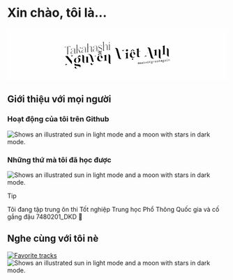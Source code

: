 <!--https://repobeats.axiom.co/api/embed/b8a59d63070b4186fc1af22c77c5d784d2306be8.svg-->

# Xin chào, tôi là...

<picture>
  <source media="(prefers-color-scheme: dark)" srcset="https://raw.githubusercontent.com/TakahashiNguyen/TakahashiNguyen/output/greeting-dark.gif">
  <img alt="Shows an illustrated sun in light mode and a moon with stars in dark mode." src="https://raw.githubusercontent.com/TakahashiNguyen/TakahashiNguyen/output/greeting.gif">
</picture>

## Giới thiệu với mọi người

### Hoạt động của tôi trên Github

<picture>
  <source media="(prefers-color-scheme: dark)" srcset="https://raw.githubusercontent.com/TakahashiNguyen/TakahashiNguyen/output/stats-dark.svg">
  <img alt="Shows an illustrated sun in light mode and a moon with stars in dark mode." src="https://raw.githubusercontent.com/TakahashiNguyen/TakahashiNguyen/output/stats.svg">
</picture>

### Những thứ mà tôi đã học được

<picture>
  <source media="(prefers-color-scheme: dark)" srcset="https://skillicons.dev/icons?i=github%2Cvscode%2Cdocker%2Ccloudflare%2Cpy%2Cvim%2Ccpp%2Cnestjs%2Cnodejs%2Candroidstudio%2Clinux%2Cwindows%2Cmysql">
  <img alt="Shows an illustrated sun in light mode and a moon with stars in dark mode." src="https://skillicons.dev/icons?i=github,vscode,docker,cloudflare,py,vim,cpp,nestjs,nodejs,androidstudio,linux,windows,mysql&theme=light">
</picture>

> [!TIP]
> Tôi đang tập trung ôn thi Tốt nghiệp Trung học Phổ Thông Quốc gia và cố gắng đậu 7480201_DKD 🥰

## Nghe cùng với tôi nè

[![Favorite tracks]()](#nhạc-tôi-thích-nè)
<picture>
  <source media="(prefers-color-scheme: dark)" srcset="https://data-card-for-spotify.herokuapp.com/api/card?user_id=31qy6z7gz35jc5yccywp6eyumuxy&hide_title=true">
  <img alt="Shows an illustrated sun in light mode and a moon with stars in dark mode." src="https://raw.githubusercontent.com/TakahashiNguyen/TakahashiNguyen/output/musicstats.svg">
</picture>
<!---
  Tạm biệt Github README và takahashi.github.io trong 3 tháng nha!
  Tập trung thi Học Kì, Tốt Nghiệp THPT Quốc Gia và Đánh giá Năng lực đợt hai thôi.
-->

